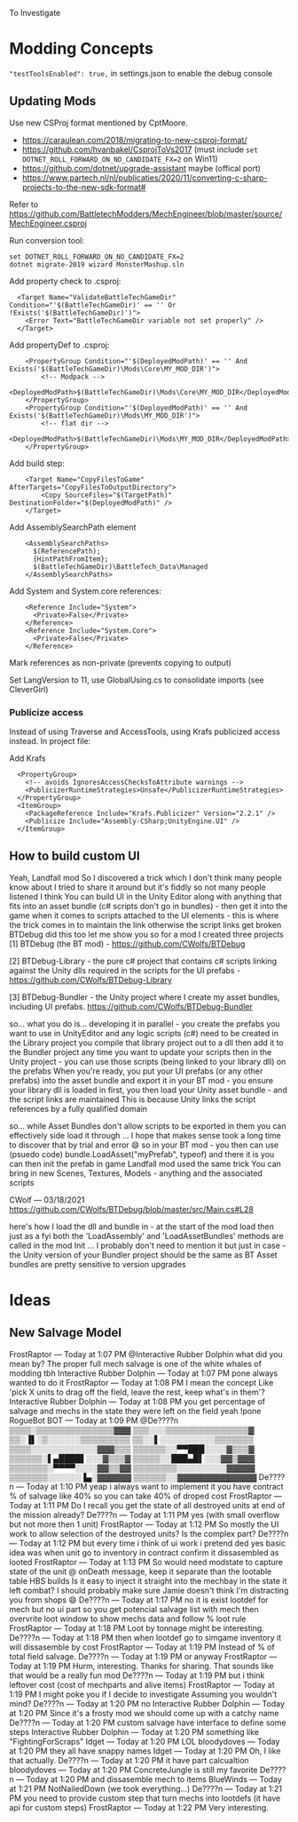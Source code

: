 To Investigate

# Modding Concepts

```"testToolsEnabled": true,``` in settings.json to enable the debug console

## Updating Mods

Use new CSProj format mentioned by CptMoore.

- https://caraulean.com/2018/migrating-to-new-csproj-format/
- https://github.com/hvanbakel/CsprojToVs2017 (must include `set DOTNET_ROLL_FORWARD_ON_NO_CANDIDATE_FX=2` on Win11)
- https://github.com/dotnet/upgrade-assistant maybe (offical port)
- https://www.partech.nl/nl/publicaties/2020/11/converting-c-sharp-projects-to-the-new-sdk-format#

Refer to https://github.com/BattletechModders/MechEngineer/blob/master/source/MechEngineer.csproj
	
Run conversion tool:
```
set DOTNET_ROLL_FORWARD_ON_NO_CANDIDATE_FX=2
dotnet migrate-2019 wizard MonsterMashup.sln
```

Add property check to .csproj:
```
  <Target Name="ValidateBattleTechGameDir" Condition="'$(BattleTechGameDir)' == '' Or !Exists('$(BattleTechGameDir)')">
    <Error Text="BattleTechGameDir variable not set properly" />
  </Target>  
```

Add propertyDef to .csproj:  
```
	<PropertyGroup Condition="'$(DeployedModPath)' == '' And Exists('$(BattleTechGameDir)\Mods\Core\MY_MOD_DIR')">
		<!-- Modpack -->
		<DeployedModPath>$(BattleTechGameDir)\Mods\Core\MY_MOD_DIR</DeployedModPath>
	</PropertyGroup>
	<PropertyGroup Condition="'$(DeployedModPath)' == '' And Exists('$(BattleTechGameDir)\Mods\MY_MOD_DIR')">
		<!-- flat dir -->
		<DeployedModPath>$(BattleTechGameDir)\Mods\MY_MOD_DIR</DeployedModPath>
	</PropertyGroup>
```


Add build step:
```
	<Target Name="CopyFilesToGame" AfterTargets="CopyFilesToOutputDirectory">
		<Copy SourceFiles="$(TargetPath)" DestinationFolder="$(DeployedModPath)" />
	</Target>
```


Add AssemblySearchPath element
```
    <AssemblySearchPaths>
      $(ReferencePath);
      {HintPathFromItem};
      $(BattleTechGameDir)\BattleTech_Data\Managed
    </AssemblySearchPaths>
```



Add System and System.core references:
```
    <Reference Include="System">
      <Private>False</Private>
    </Reference>	
    <Reference Include="System.Core">
      <Private>False</Private>
    </Reference>
```

Mark references as non-private (prevents copying to output)

Set LangVersion to 11, use GlobalUsing.cs to consolidate imports (see CleverGirl)

### Publicize access
Instead of using Traverse and AccessTools, using Krafs publicized access instead. In project file:

Add Krafs
```
  <PropertyGroup>
    <!-- avoids IgnoresAccessChecksToAttribute warnings -->
    <PublicizerRuntimeStrategies>Unsafe</PublicizerRuntimeStrategies>
  </PropertyGroup>
  <ItemGroup>
    <PackageReference Include="Krafs.Publicizer" Version="2.2.1" />
    <Publicize Include="Assembly-CSharp;UnityEngine.UI" />
  </ItemGroup>
```

## How to build custom UI

Yeah, Landfall mod
So I discovered a trick which I don't think many people know about
I tried to share it around but it's fiddly so not many people listened I think
You can build UI in the Unity Editor along with anything that fits into an asset bundle (c# scripts don't go in bundles) - then get it into the game
when it comes to scripts attached to the UI elements - this is where the trick comes in to maintain the link
otherwise the script links get broken
BTDebug did this too
let me show you
so for a mod I created three projects
[1] BTDebug (the BT mod) - https://github.com/CWolfs/BTDebug

[2] BTDebug-Library - the pure c# project that contains c# scripts linking against the Unity dlls required in the scripts for the UI prefabs - https://github.com/CWolfs/BTDebug-Library

[3] BTDebug-Bundler - the Unity project where I create my asset bundles, including UI prefabs. https://github.com/CWolfs/BTDebug-Bundler


so...
what you do is... developing it in parallel - you create the prefabs you want to use in UnityEditor and any logic scripts (c#) need to be created in the Library project
you compile that library project out to a dll then add it to the Bundler project any time you want to update your scripts
then in the Unity project - you can use those scripts (being linked to your library dll) on the prefabs
When you're ready, you put your UI prefabs (or any other prefabs) into the asset bundle and export it
in your BT mod - you ensure your library dll is loaded in first, you then load your Unity asset bundle - and the script links are maintained
This is because Unity links the script references by a fully qualified domain

so... while Asset Bundles don't allow scripts to be exported in them
you can effectively side load it through
... I hope that makes sense
took a long time to discover that by trial and error :smile:
so in your BT mod - you then can use (psuedo code) bundle.LoadAsset("myPrefab", typeof<GameObject>) and there it is
you can then init the prefab in game
Landfall mod used the same trick
You can bring in new Scenes, Textures, Models - anything
and the associated scripts


CWolf — 03/18/2021
https://github.com/CWolfs/BTDebug/blob/master/src/Main.cs#L28

here's how I load the dll and bundle in - at the start of the mod load then
just as a fyi
both the 'LoadAssembly' and 'LoadAssetBundles' methods are called in the mod Init
...
I probably don't need to mention it but just in case - the Unity version of your Bundler project should be the same as BT
Asset bundles are pretty sensitive to version upgrades



# Ideas

## New Salvage Model
FrostRaptor — Today at 1:07 PM
@Interactive Rubber Dolphin what did you mean by?
The proper full mech salvage is one of the white whales of modding tbh
Interactive Rubber Dolphin — Today at 1:07 PM
pone always wanted to do it
FrostRaptor — Today at 1:08 PM
I mean the concept
Like 'pick X units to drag off the field, leave the rest, keep what's in them'?
Interactive Rubber Dolphin — Today at 1:08 PM
you get percentage of salvage and mechs in the state they were left on the field
yeah
!pone
RogueBot
BOT
 — Today at 1:09 PM
@De????n
▒▒▒▒░▒▒▒▒▒▒▒▒▒▒▒▒▒▒▓▓▓
▒▒▒░░░▒▒▒▒▒▒▒▒▒▒▒▒▒▒▒▓
▒▒░▐▌░▒░░░░░░▒▒▒▒▒▒▒▒▒
▒▒░░▌░░░░░░░░░░▒▒▒▒▒▒▒
▒▒▒▒░░░░░░░░░░░░▓▓▓▒▒▒
▒▒▒▒▒▒░░▀▀███░░░░▓▒▒▒▓
▒▒▒▒▒▒░▌▄████▌░░░▓▒▒▒▓
▒▒▒▒▒░░███▄█▌░░░▓▓▒▓▓▓
▒▒▒▒▒▒▒░▀▀▀▀░░░░▓▓▒▒▓▓
▒▒▒▒▒▒▒▒░░░░░░░░░▓▓▓▓▓
▒▒▒▒▒▒▒░░░░░░▐▄░▓▓▓▓▓▓
▒▒▒▒▒▒░░▓▓▓▓▓▓▓▓▓▓▓▓▓▓
De????n — Today at 1:10 PM
yeap
i always want to implement it
you have contract % of salvage
like 40%
so you can take 40% of droped cost
FrostRaptor — Today at 1:11 PM
Do I recall you get the state of all destroyed units at end of the mission already?
De????n — Today at 1:11 PM
yes
(with small overflow but not more then 1 unit)
FrostRaptor — Today at 1:12 PM
So mostly the UI work to allow selection of the destroyed units?
Is the complex part?
De????n — Today at 1:12 PM
but every time i think of ui work
i pretend ded
yes
basic idea was when unit go to inventory
in contract confirm
it dissasembled as looted
FrostRaptor — Today at 1:13 PM
So would need modstate to capture state of the unit @ onDeath message, keep it separate than the lootable table HBS builds
Is it easy to inject it straight into the mechbay in the state it left combat?
I should probably make sure Jamie doesn't think I'm distracting you from shops :smile:
De????n — Today at 1:17 PM
no
it is exist lootdef
for mech
but no ui part
so you get potencial salvage list with mech
then overvrite loot window to show mechs data
and follow % loot rule
FrostRaptor — Today at 1:18 PM
Loot by tonnage might be interesting.
De????n — Today at 1:18 PM
then when lootdef go to simgame inventory it will dissasemble
by cost
FrostRaptor — Today at 1:19 PM
Instead of % of total field salvage.
De????n — Today at 1:19 PM
or anyway
FrostRaptor — Today at 1:19 PM
Hurm, interesting. Thanks for sharing.
That sounds like that would be a really fun mod
De????n — Today at 1:19 PM
but i think leftover cost (cost of mechparts and alive items)
FrostRaptor — Today at 1:19 PM
I might poke you if I decide to investigate
Assuming you wouldn't mind?
De????n — Today at 1:20 PM
no
Interactive Rubber Dolphin — Today at 1:20 PM
Since it's a frosty mod we should come up with a catchy name
De????n — Today at 1:20 PM
custom salvage have interface to define some steps
Interactive Rubber Dolphin — Today at 1:20 PM
something like "FightingForScraps"
Idget — Today at 1:20 PM
LOL
bloodydoves — Today at 1:20 PM
they all have snappy names
Idget — Today at 1:20 PM
Oh, I like that actually.
De????n — Today at 1:20 PM
it have part calcualtion
bloodydoves — Today at 1:20 PM
ConcreteJungle is still my favorite
De????n — Today at 1:20 PM
and dissasemble mech to items
BlueWinds — Today at 1:21 PM
NotNailedDown
(we took everything...)
De????n — Today at 1:21 PM
you need to provide custom step that turn mechs into lootdefs
(it have api for custom steps)
FrostRaptor — Today at 1:22 PM
Very interesting.

  

